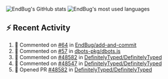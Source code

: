 ![EndBug's GitHub stats](https://github-readme-stats.vercel.app/api?username=endbug&show_icons=true)
![EndBug's most used languages](https://github-readme-stats.vercel.app/api/top-langs/?username=endbug&layout=compact)

## ⚡ Recent Activity

<!--START_SECTION:activity-->
1. 💬 Commented on [#64](https://github.com//EndBug/add-and-commit/issues/64) in [EndBug/add-and-commit](https://github.com//EndBug/add-and-commit)
2. 💬 Commented on [#57](https://github.com//dbots-pkg/dbots.js/issues/57) in [dbots-pkg/dbots.js](https://github.com//dbots-pkg/dbots.js)
3. 💬 Commented on [#48582](https://github.com//DefinitelyTyped/DefinitelyTyped/issues/48582) in [DefinitelyTyped/DefinitelyTyped](https://github.com//DefinitelyTyped/DefinitelyTyped)
4. 💬 Commented on [#48547](https://github.com//DefinitelyTyped/DefinitelyTyped/issues/48547) in [DefinitelyTyped/DefinitelyTyped](https://github.com//DefinitelyTyped/DefinitelyTyped)
5. 💪 Opened PR [#48582](https://github.com//DefinitelyTyped/DefinitelyTyped/pull/48582) in [DefinitelyTyped/DefinitelyTyped](https://github.com//DefinitelyTyped/DefinitelyTyped)
<!--END_SECTION:activity-->
